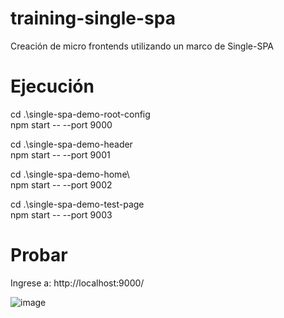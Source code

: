 # training-single-spa

Creación de micro frontends utilizando un marco de Single-SPA

# Ejecución

cd .\single-spa-demo-root-config\
npm start -- --port 9000

cd .\single-spa-demo-header\
npm start -- --port 9001

cd .\single-spa-demo-home\  
npm start -- --port 9002

cd .\single-spa-demo-test-page\
npm start -- --port 9003

# Probar
Ingrese a: http://localhost:9000/


![image](https://user-images.githubusercontent.com/2068328/137815786-8f46b860-c87f-417c-9eef-785ee97c3978.png)
